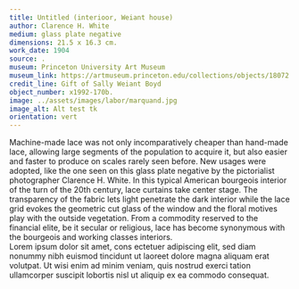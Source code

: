 ```yaml
---
title: Untitled (interioor, Weiant house)
author: Clarence H. White
medium: glass plate negative
dimensions: 21.5 x 16.3 cm. 
work_date: 1904
source: .
museum: Princeton University Art Museum 
museum_link: https://artmuseum.princeton.edu/collections/objects/18072
credit_line: Gift of Sally Weiant Boyd 
object_number: x1992-170b.
image: ../assets/images/labor/marquand.jpg
image_alt: Alt test tk
orientation: vert
---
```


Machine-made lace was not only incomparatively cheaper than hand-made lace, allowing large segments of the population to acquire it, but also easier and faster to produce on scales rarely seen before. New usages were adopted, like the one seen on this glass plate negative by the pictorialist photographer Clarence H. White. In this typical American bourgeois interior of the turn of the 20th century, lace curtains take center stage. The transparency of the fabric lets light penetrate the dark interior while the lace grid evokes the geometric cut glass of the window and the floral motives play with the outside vegetation. From a commodity reserved to the financial elite, be it secular or religious, lace has become synonymous with the bourgeois and working classes interiors.   
Lorem ipsum dolor sit amet, cons ectetuer adipiscing elit, sed diam nonummy nibh euismod tincidunt ut laoreet dolore magna aliquam erat volutpat. Ut wisi enim ad minim veniam, quis nostrud exerci tation ullamcorper suscipit lobortis nisl ut aliquip ex ea commodo consequat.
